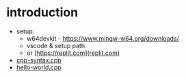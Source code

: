 # introduction

* setup: 
  * w64devkit - https://www.mingw-w64.org/downloads/
  * vscode & setup path
  * or [https://replit.com](replit.com)
* [cpp-syntax.cpp](cpp-syntax.cpp)
* [hello-world.cpp](hello-world.cpp)